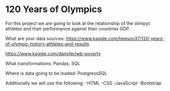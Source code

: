 # 120 Years of Olympics
For this project we are going to look at the relationship of the olimpyc athletes and their performance against their countries GDP. 

What are your data sources:
 https://www.kaggle.com/heesoo37/120-years-of-olympic-history-athletes-and-results

 https://www.kaggle.com/danofer/wb-poverty


What transformations: Pandas, SQL


Where is data going to be loaded: PostgressSQL

Additionally we wiil use the following:
-HTML
-CSS
-JavaScript
-Bootstrap
